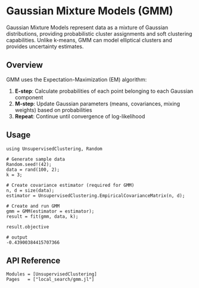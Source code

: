 # Gaussian Mixture Models (GMM)

Gaussian Mixture Models represent data as a mixture of Gaussian distributions, providing probabilistic cluster assignments and soft clustering capabilities. Unlike k-means, GMM can model elliptical clusters and provides uncertainty estimates.

## Overview

GMM uses the Expectation-Maximization (EM) algorithm:

1. **E-step**: Calculate probabilities of each point belonging to each Gaussian component
2. **M-step**: Update Gaussian parameters (means, covariances, mixing weights) based on probabilities
3. **Repeat**: Continue until convergence of log-likelihood

## Usage

```jldoctest
using UnsupervisedClustering, Random

# Generate sample data
Random.seed!(42);
data = rand(100, 2);
k = 3;

# Create covariance estimator (required for GMM)
n, d = size(data);
estimator = UnsupervisedClustering.EmpiricalCovarianceMatrix(n, d);

# Create and run GMM
gmm = GMM(estimator = estimator);
result = fit(gmm, data, k);

result.objective

# output
-0.43900384415707366
```

## API Reference

```@autodocs
Modules = [UnsupervisedClustering]
Pages   = ["local_search/gmm.jl"]
```
